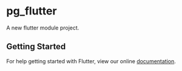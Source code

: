 # pg_flutter

A new flutter module project.

## Getting Started

For help getting started with Flutter, view our online
[documentation](https://flutter.dev/).
